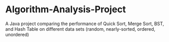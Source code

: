 # Algorithm-Analysis-Project
A Java project comparing the performance of Quick Sort, Merge Sort, BST, and Hash Table on different data sets (random, nearly-sorted, ordered, unordered)
